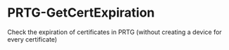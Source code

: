 # PRTG-GetCertExpiration
Check the expiration of certificates in PRTG (without creating a device for every certificate)
